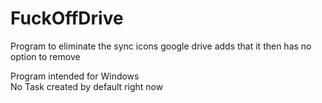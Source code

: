 # FuckOffDrive
Program to eliminate the sync icons google drive adds that it then has no option to remove

Program intended for Windows    
No Task created by default right now
